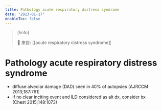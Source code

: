 ```yaml
---
title: Pathology acute respiratory distress syndrome
date: "2023-01-17"
enableToc: false
---
```


> [!info]
>
> 🌱 來自: [[acute respiratory distress syndrome]]

# Pathology acute respiratory distress syndrome

* diffuse alveolar damage (DAD) seen in 40% of autopsies (AJRCCM 2013;187:761)
* If no clear inciting event and ILD considered as alt dx, consider bx (Chest 2015;148:1073)
